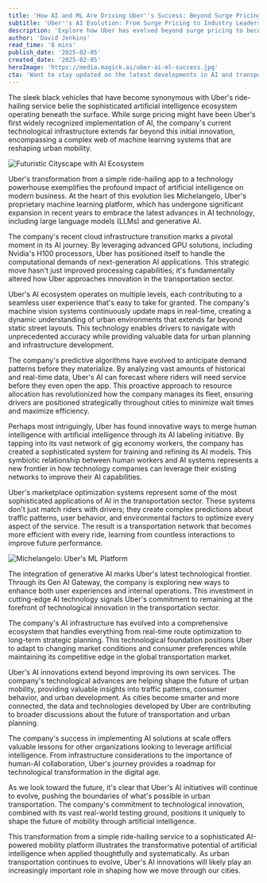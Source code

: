 ```yaml
---
title: 'How AI and ML Are Driving Uber''s Success: Beyond Surge Pricing'
subtitle: 'Uber''s AI Evolution: From Surge Pricing to Industry Leadership'
description: 'Explore how Uber has evolved beyond surge pricing to become an AI powerhouse, leveraging machine learning and artificial intelligence to revolutionize urban transportation. From real-time map updates to predictive algorithms and human-AI collaboration, discover how Uber''s technological infrastructure is shaping the future of mobility.'
author: 'David Jenkins'
read_time: '8 mins'
publish_date: '2025-02-05'
created_date: '2025-02-05'
heroImage: 'https://media.magick.ai/uber-ai-ml-success.jpg'
cta: 'Want to stay updated on the latest developments in AI and transportation? Follow MagickAI on LinkedIn for regular insights into how artificial intelligence is transforming industries and shaping our future.'
---
```


The sleek black vehicles that have become synonymous with Uber's ride-hailing service belie the sophisticated artificial intelligence ecosystem operating beneath the surface. While surge pricing might have been Uber's first widely recognized implementation of AI, the company's current technological infrastructure extends far beyond this initial innovation, encompassing a complex web of machine learning systems that are reshaping urban mobility.

![Futuristic Cityscape with AI Ecosystem](https://i.magick.ai/PIXE/1738794846769_magick_img.webp)

Uber's transformation from a simple ride-hailing app to a technology powerhouse exemplifies the profound impact of artificial intelligence on modern business. At the heart of this evolution lies Michelangelo, Uber's proprietary machine learning platform, which has undergone significant expansion in recent years to embrace the latest advances in AI technology, including large language models (LLMs) and generative AI.

The company's recent cloud infrastructure transition marks a pivotal moment in its AI journey. By leveraging advanced GPU solutions, including Nvidia's H100 processors, Uber has positioned itself to handle the computational demands of next-generation AI applications. This strategic move hasn't just improved processing capabilities; it's fundamentally altered how Uber approaches innovation in the transportation sector.

Uber's AI ecosystem operates on multiple levels, each contributing to a seamless user experience that's easy to take for granted. The company's machine vision systems continuously update maps in real-time, creating a dynamic understanding of urban environments that extends far beyond static street layouts. This technology enables drivers to navigate with unprecedented accuracy while providing valuable data for urban planning and infrastructure development.

The company's predictive algorithms have evolved to anticipate demand patterns before they materialize. By analyzing vast amounts of historical and real-time data, Uber's AI can forecast where riders will need service before they even open the app. This proactive approach to resource allocation has revolutionized how the company manages its fleet, ensuring drivers are positioned strategically throughout cities to minimize wait times and maximize efficiency.

Perhaps most intriguingly, Uber has found innovative ways to merge human intelligence with artificial intelligence through its AI labeling initiative. By tapping into its vast network of gig economy workers, the company has created a sophisticated system for training and refining its AI models. This symbiotic relationship between human workers and AI systems represents a new frontier in how technology companies can leverage their existing networks to improve their AI capabilities.

Uber's marketplace optimization systems represent some of the most sophisticated applications of AI in the transportation sector. These systems don't just match riders with drivers; they create complex predictions about traffic patterns, user behavior, and environmental factors to optimize every aspect of the service. The result is a transportation network that becomes more efficient with every ride, learning from countless interactions to improve future performance.

![Michelangelo: Uber's ML Platform](https://i.magick.ai/PIXE/1738794846772_magick_img.webp)

The integration of generative AI marks Uber's latest technological frontier. Through its Gen AI Gateway, the company is exploring new ways to enhance both user experiences and internal operations. This investment in cutting-edge AI technology signals Uber's commitment to remaining at the forefront of technological innovation in the transportation sector.

The company's AI infrastructure has evolved into a comprehensive ecosystem that handles everything from real-time route optimization to long-term strategic planning. This technological foundation positions Uber to adapt to changing market conditions and consumer preferences while maintaining its competitive edge in the global transportation market.

Uber's AI innovations extend beyond improving its own services. The company's technological advances are helping shape the future of urban mobility, providing valuable insights into traffic patterns, consumer behavior, and urban development. As cities become smarter and more connected, the data and technologies developed by Uber are contributing to broader discussions about the future of transportation and urban planning.

The company's success in implementing AI solutions at scale offers valuable lessons for other organizations looking to leverage artificial intelligence. From infrastructure considerations to the importance of human-AI collaboration, Uber's journey provides a roadmap for technological transformation in the digital age.

As we look toward the future, it's clear that Uber's AI initiatives will continue to evolve, pushing the boundaries of what's possible in urban transportation. The company's commitment to technological innovation, combined with its vast real-world testing ground, positions it uniquely to shape the future of mobility through artificial intelligence.

This transformation from a simple ride-hailing service to a sophisticated AI-powered mobility platform illustrates the transformative potential of artificial intelligence when applied thoughtfully and systematically. As urban transportation continues to evolve, Uber's AI innovations will likely play an increasingly important role in shaping how we move through our cities.